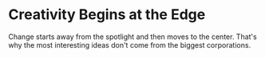 # Creativity Begins at the Edge
Change starts away from the spotlight and then moves to the center.
That's why the most interesting ideas don't come from the biggest corporations.

